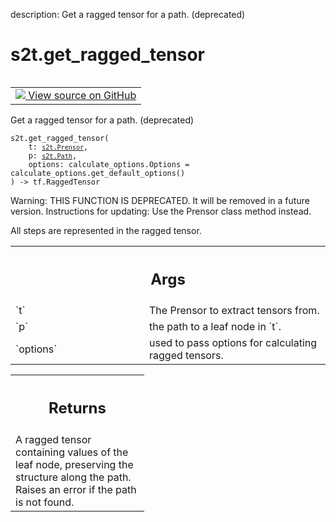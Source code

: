 description: Get a ragged tensor for a path. (deprecated)

<div itemscope itemtype="http://developers.google.com/ReferenceObject">
<meta itemprop="name" content="s2t.get_ragged_tensor" />
<meta itemprop="path" content="Stable" />
</div>

# s2t.get_ragged_tensor

<!-- Insert buttons and diff -->

<table class="tfo-notebook-buttons tfo-api nocontent" align="left">
<td>
  <a target="_blank" href="https://github.com/google/struct2tensor/blob/master/struct2tensor/prensor_util.py#L73-L93">
    <img src="https://www.tensorflow.org/images/GitHub-Mark-32px.png" />
    View source on GitHub
  </a>
</td>
</table>



Get a ragged tensor for a path. (deprecated)

<pre class="devsite-click-to-copy prettyprint lang-py tfo-signature-link">
<code>s2t.get_ragged_tensor(
    t: <a href="../s2t/Prensor.md"><code>s2t.Prensor</code></a>,
    p: <a href="../s2t/Path.md"><code>s2t.Path</code></a>,
    options: calculate_options.Options = calculate_options.get_default_options()
) -> tf.RaggedTensor
</code></pre>



<!-- Placeholder for "Used in" -->

Warning: THIS FUNCTION IS DEPRECATED. It will be removed in a future version.
Instructions for updating:
Use the Prensor class method instead.

All steps are represented in the ragged tensor.

<!-- Tabular view -->
 <table class="responsive fixed orange">
<colgroup><col width="214px"><col></colgroup>
<tr><th colspan="2"><h2 class="add-link">Args</h2></th></tr>

<tr>
<td>
`t`
</td>
<td>
The Prensor to extract tensors from.
</td>
</tr><tr>
<td>
`p`
</td>
<td>
the path to a leaf node in `t`.
</td>
</tr><tr>
<td>
`options`
</td>
<td>
used to pass options for calculating ragged tensors.
</td>
</tr>
</table>



<!-- Tabular view -->
 <table class="responsive fixed orange">
<colgroup><col width="214px"><col></colgroup>
<tr><th colspan="2"><h2 class="add-link">Returns</h2></th></tr>
<tr class="alt">
<td colspan="2">
A ragged tensor containing values of the leaf node, preserving the
structure along the path. Raises an error if the path is not found.
</td>
</tr>

</table>


